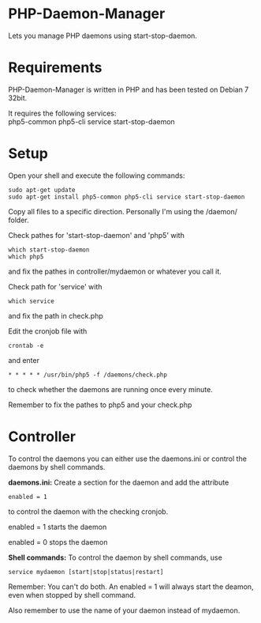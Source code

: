 PHP-Daemon-Manager
==================

Lets you manage PHP daemons using start-stop-daemon. 
 
 
 
Requirements
============

PHP-Daemon-Manager is written in PHP and has been tested on Debian 7 32bit. 
 
 
It requires the following services:  
php5-common php5-cli service start-stop-daemon 
 
 
 
Setup
=====

Open your shell and execute the following commands: 
```
sudo apt-get update
sudo apt-get install php5-common php5-cli service start-stop-daemon
```
 
Copy all files to a specific direction. Personally I'm using the /daemon/ folder. 
 
 
Check pathes for 'start-stop-daemon' and 'php5' with 
```
which start-stop-daemon
which php5
```
and fix the pathes in controller/mydaemon or whatever you call it. 
 
 
Check path for 'service' with 
```
which service
```
and fix the path in check.php 
 
 
Edit the cronjob file with 
```
crontab -e
```
and enter 
```
* * * * * /usr/bin/php5 -f /daemons/check.php
```
to check whether the daemons are running once every minute. 
 
Remember to fix the pathes to php5 and your check.php 
 
 
 
Controller
==========

To control the daemons you can either use the daemons.ini or control the daemons by shell commands. 
 
 
**daemons.ini:**
Create a section for the daemon and add the attribute 
```
enabled = 1
```
to control the daemon with the checking cronjob. 
 
enabled = 1 starts the daemon 
 
enabled = 0 stops the daemon 
 
 
**Shell commands:**
To control the daemon by shell commands, use 
```
service mydaemon [start|stop|status|restart]
```
 
 
Remember: You can't do both. An enabled = 1 will always start the deamon, even when stopped by shell command. 
 
Also remember to use the name of your daemon instead of mydaemon. 
